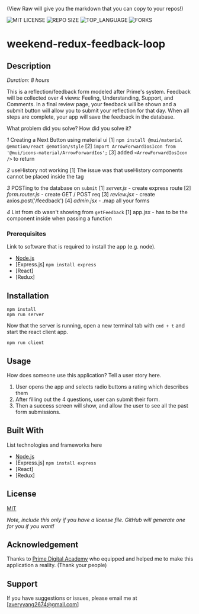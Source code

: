 (View Raw will give you the markdown that you can copy to your repos!)

![MIT LICENSE](https://img.shields.io/github/license/scottbromander/the_marketplace.svg?style=flat-square)
![REPO SIZE](https://img.shields.io/github/repo-size/scottbromander/the_marketplace.svg?style=flat-square)
![TOP_LANGUAGE](https://img.shields.io/github/languages/top/scottbromander/the_marketplace.svg?style=flat-square)
![FORKS](https://img.shields.io/github/forks/scottbromander/the_marketplace.svg?style=social)

# weekend-redux-feedback-loop

## Description

_Duration: 8 hours_

This is a reflection/feedback form modeled after Prime's system. Feedback will be collected over 4 views: Feeling, Understanding, Support, and Comments. In a final review page, your feedback will be shown and a submit button will allow you to submit your reflection for that day. When all steps are complete, your app will save the feedback in the database.

What problem did you solve? How did you solve it?

_1_ Creating a Next Button using material ui
[1] `npm install @mui/material @emotion/react @emotion/style`
[2] `import ArrowForwardIosIcon from '@mui/icons-material/ArrowForwardIos';`
[3] added `<ArrowForwardIosIcon />` to return

_2_ useHistory not working
[1] The issue was that useHistory components cannot be placed inside the <Router> tag

_3_ POSTing to the database on `submit`
[1] _server.js_ - create express route
[2] _form.router.js_ - create GET / POST req
[3] _review.jsx_ - create axios.post('/feedback')
[4] _admin.jsx_ - .map all your forms

_4_ List from db wasn't showing from `getFeedback`
[1] app.jsx - <Route></Route> has to be the component inside when passing a function

### Prerequisites

Link to software that is required to install the app (e.g. node).

-   [Node.js](https://nodejs.org/en/)
-   [Express.js] `npm install express`
-   [React]
-   [Redux]

## Installation

```
npm install
npm run server
```

Now that the server is running, open a new terminal tab with `cmd + t` and start the react client app.

```
npm run client
```

## Usage

How does someone use this application? Tell a user story here.

1. User opens the app and selects radio buttons a rating which describes them
2. After filling out the 4 questions, user can submit their form.
3. Then a success screen will show, and allow the user to see all the past form submissions.

## Built With

List technologies and frameworks here

-   [Node.js](https://nodejs.org/en/)
-   [Express.js] `npm install express`
-   [React]
-   [Redux]

## License

[MIT](https://choosealicense.com/licenses/mit/)

_Note, include this only if you have a license file. GitHub will generate one for you if you want!_

## Acknowledgement

Thanks to [Prime Digital Academy](www.primeacademy.io) who equipped and helped me to make this application a reality. (Thank your people)

## Support

If you have suggestions or issues, please email me at [averyyang2674@gmail.com]
